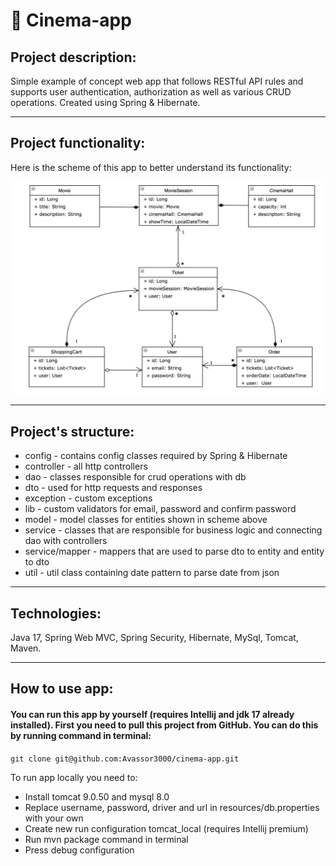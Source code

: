 # 🎥 Cinema-app
## Project description:
Simple example of concept web app that follows RESTful API rules and supports user authentication, authorization as well as various CRUD operations. Created using Spring & Hibernate.
___
## Project functionality:
Here is the scheme of this app to better understand its functionality:

[![Cinema_scheme](src/main/resources/Cinema_scheme.png)](src/main/resources/Cinema_scheme.png)
___
## Project's structure:

* config - contains config classes required by Spring & Hibernate
* controller - all http controllers
* dao - classes responsible for crud operations with db
* dto - used for http requests and responses
* exception - custom exceptions
* lib - custom validators for email, password and confirm password
* model - model classes for entities shown in scheme above
* service - classes that are responsible for business logic and connecting dao with controllers
* service/mapper - mappers that are used to parse dto to entity and entity to dto
* util - util class containing date pattern to parse date from json
___
## Technologies:

Java 17, Spring Web MVC, Spring Security, Hibernate, MySql, Tomcat, Maven.
___
## How to use app:

#### You can run this app by yourself (requires Intellij and jdk 17 already installed). First you need to pull this project from GitHub. You can do this by running command in terminal:

```git clone git@github.com:Avassor3000/cinema-app.git```

To run app locally you need to:
* Install tomcat 9.0.50 and mysql 8.0
* Replace username, password, driver and url in resources/db.properties with your own
* Create new run configuration tomcat_local (requires Intellij premium)
* Run mvn package command in terminal
* Press debug configuration